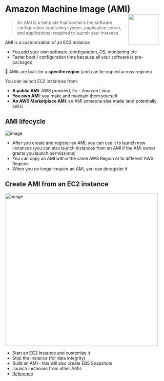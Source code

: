 # Amazon Machine Image (AMI) <img align="right" width="100" src="https://user-images.githubusercontent.com/48696735/180500978-579c9086-bf80-42c1-8aa1-cabf95359eb3.png">

> An AMI is a template that contains the software configuration (operating system, application server, and applications) required to launch your instance.

AMI is a customization of an EC2 instance
- You add your own software, configuration, OS, monitoring etc
- Faster boot / configuration time because all your software is pre-packaged

📌 AMIs are built for a **specific region** (and can be copied across regions)

You can launch EC2 instances from:
- **A public AMI**: AWS provided, Ex - Amazon Linux
- **You own AMI**: you make and maintain them yourself
- **An AWS Marketplace AMI**: an AMI someone else made (and potentially sells)

## AMI lifecycle

![image](https://user-images.githubusercontent.com/48696735/180501375-1c8d1456-4f0e-42f1-9534-2f37efb5ce8a.png)

- After you create and register an AMI, you can use it to launch new instances (you can also launch instances from an AMI if the AMI owner grants you launch permissions)
- You can copy an AMI within the same AWS Region or to different AWS Regions
- When you no longer require an AMI, you can deregister it

## Create AMI from an EC2 instance

<img width="500" alt="image" src="https://user-images.githubusercontent.com/48696735/180502464-c86e5c01-0bd6-4846-9620-a2881002983b.png">

- Start an EC2 instance and customize it
- Stop the instance (for data integrity)
- Build an AMI - this will also create EBS Snapshots
- Launch instances from other AMIs
- [Reference](https://docs.aws.amazon.com/toolkit-for-visual-studio/latest/user-guide/tkv-create-ami-from-instance.html)

